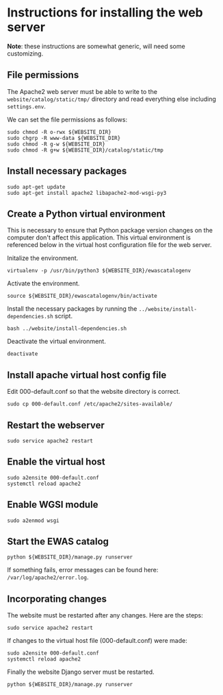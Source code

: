 # Instructions for installing the web server

**Note**: these instructions are somewhat generic, will need some customizing.

## File permissions

The Apache2 web server must be able to write to
the `website/catalog/static/tmp/` directory
and read everything else including `settings.env`.

We can set the file permissions as follows:
```
sudo chmod -R o-rwx ${WEBSITE_DIR}
sudo chgrp -R www-data ${WEBSITE_DIR}
sudo chmod -R g-w ${WEBSITE_DIR}
sudo chmod -R g+w ${WEBSITE_DIR}/catalog/static/tmp
```

## Install necessary packages

```
sudo apt-get update
sudo apt-get install apache2 libapache2-mod-wsgi-py3
```

## Create a Python virtual environment

This is necessary to ensure that Python package version changes
on the computer don't affect this application.
This virtual environment is referenced below in the virtual host
configuration file for the web server.

Initalize the environment.
```
virtualenv -p /usr/bin/python3 ${WEBSITE_DIR}/ewascatalogenv
```

Activate the environment.
```
source ${WEBSITE_DIR}/ewascatalogenv/bin/activate
```

Install the necessary packages by 
running the `../website/install-dependencies.sh` script.
```
bash ../website/install-dependencies.sh
```

Deactivate the virtual environment.
```
deactivate
```

## Install apache virtual host config file

Edit 000-default.conf so that the website directory is correct.
```
sudo cp 000-default.conf /etc/apache2/sites-available/
```

## Restart the webserver

```
sudo service apache2 restart
```

## Enable the virtual host

```
sudo a2ensite 000-default.conf
systemctl reload apache2
```

## Enable WGSI module
```
sudo a2enmod wsgi
```

## Start the EWAS catalog

```
python ${WEBSITE_DIR}/manage.py runserver
```

If something fails, error messages can be found here:
`/var/log/apache2/error.log`.


## Incorporating changes 

The website must be restarted after any changes.  Here are the steps:
```
sudo service apache2 restart
```

If changes to the virtual host file (000-default.conf) were made: 
```
sudo a2ensite 000-default.conf
systemctl reload apache2
```

Finally the website Django server must be restarted.
```
python ${WEBSITE_DIR}/manage.py runserver
```